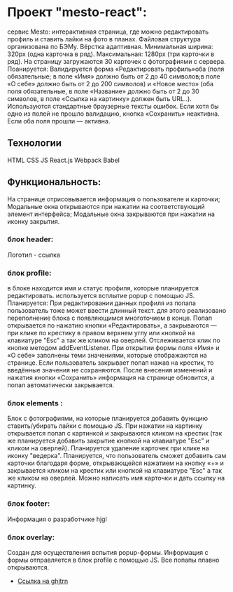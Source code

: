 # Проект "mesto-react":
сервис Mesto: интерактивная страница, где можно редактировать профиль и ставить лайки на фото в планах.
Файловая структура организована по БЭМу.
Вёрстка адаптивная. Минимальная ширина: 320px (одна карточка в ряд). Максимальная: 1280px (три карточки в ряд).
На страницу загружаются 30 карточек с фотографиями с сервера.
Поанируется: Валидируется форма «Редактировать профиль»оба (поля обязательные; в поле «Имя» должно быть от 2 до 40 символов;в поле «О себе» должно быть от 2 до 200 символов)  и «Новое место» (оба поля обязательные, в поле «Название» должно быть от 2 до 30 символов, в поле «Ссылка на картинку» должен быть URL..). Используются стандартные браузерные тексты ошибок. Если хотя бы одно из полей не прошло валидацию, кнопка «Сохранить» неактивна. Если оба поля прошли — активна.

## Технологии
HTML
CSS
JS
React.js
Webpack
Babel

## Функциональность:
На странице отрисовывается информация о пользователе и карточки;
Модальные окна открываются при нажатии на соответствующий элемент интерфейса;
Модальные окна закрываются при нажатии на иконку закрытия.

### блок header:

Логотип - ссылка

### блок profile:
в блоке находится имя и статус профиля, которые планируется редактировать. используется всплытие popup с помощью JS. 
Планируется: При редактировании данных профиля из попапа пользователь тоже может ввести длинный текст. для этого реализовано переполнение блока с появляющимся многоточием в конце.
Попап открывается по нажатию кнопки «Редактировать», а закрываются — при клике по крестику в правом верхнем углу или кнопкой на клавиатуре "Esc" а так же кликом на оверлей.
Отслеживается клик по кнопке методом addEventListener. При открытии формы поля «Имя» и «О себе» заполнены теми значениями, которые отображаются на странице. Если пользователь закрывает попап нажав на крестик, то введённые значения не сохраняются. После внесения изменений и нажатия кнопки «Сохранить» информация на странице обновится, а попап автоматически закрывается.

### блок elements :
Блок с фотографиями, на которые планируется добавить функцию ставить/убирать лайки с помощью JS. При нажатии на картинку открывается попап с картинкой и закрываются кликом на крестик (так же планируется добавить закрытие кнопкой на клавиатуре "Esc" и кликом на оверлей). Планируется удаление карточек при клике на иконку "ведерка". Планируется, что пользователь сможет добавить сам карточки благодаря форме, открывающейся нажатием на кнопку «+» и закрывается кликом на крестик или кнопкой на клавиатуре "Esc" а так же кликом на оверлей. Можно написать имя карточки и дать ссылку на картинку.

### блок footer:
Информация о разработчике
hjgl

### блок overlay:
Cоздан для осуществления вспытия popup-формы. Информация с формы отправляется в блок profile с помощью JS. Все попапы плавно открываются.

* [Ссылка на ghjtrn](https://marinanat.github.io/mesto-react/index.html)

